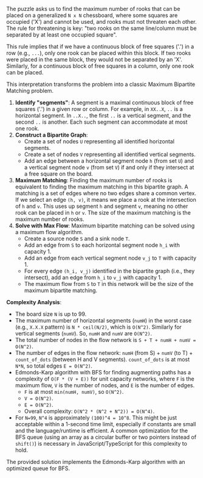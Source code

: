 The puzzle asks us to find the maximum number of rooks that can be placed on a generalized `N x N` chessboard, where some squares are occupied ('X') and cannot be used, and rooks must not threaten each other. The rule for threatening is key: "two rooks on the same line/column must be separated by at least one occupied square".

This rule implies that if we have a continuous block of free squares ('.') in a row (e.g., `...`), only one rook can be placed within this block. If two rooks were placed in the same block, they would not be separated by an 'X'. Similarly, for a continuous block of free squares in a column, only one rook can be placed.

This interpretation transforms the problem into a classic Maximum Bipartite Matching problem.
1.  **Identify "segments"**: A segment is a maximal continuous block of free squares ('.') in a given row or column. For example, in `XX..X`, `..` is a horizontal segment. In `..X..`, the first `..` is a vertical segment, and the second `..` is another. Each such segment can accommodate at most one rook.
2.  **Construct a Bipartite Graph**:
    *   Create a set of nodes `U` representing all identified horizontal segments.
    *   Create a set of nodes `V` representing all identified vertical segments.
    *   Add an edge between a horizontal segment node `h` (from set `U`) and a vertical segment node `v` (from set `V`) if and only if they intersect at a free square on the board.
3.  **Maximum Matching**: Finding the maximum number of rooks is equivalent to finding the maximum matching in this bipartite graph. A matching is a set of edges where no two edges share a common vertex. If we select an edge `(h, v)`, it means we place a rook at the intersection of `h` and `v`. This uses up segment `h` and segment `v`, meaning no other rook can be placed in `h` or `v`. The size of the maximum matching is the maximum number of rooks.
4.  **Solve with Max Flow**: Maximum bipartite matching can be solved using a maximum flow algorithm.
    *   Create a source node `S` and a sink node `T`.
    *   Add an edge from `S` to each horizontal segment node `h_i` with capacity 1.
    *   Add an edge from each vertical segment node `v_j` to `T` with capacity 1.
    *   For every edge `(h_i, v_j)` identified in the bipartite graph (i.e., they intersect), add an edge from `h_i` to `v_j` with capacity 1.
    *   The maximum flow from `S` to `T` in this network will be the size of the maximum bipartite matching.

**Complexity Analysis**:
*   The board size `N` is up to 99.
*   The maximum number of horizontal segments (`numH`) in the worst case (e.g., `X.X.X` pattern) is `N * ceil(N/2)`, which is `O(N^2)`. Similarly for vertical segments (`numV`). So, `numH` and `numV` are `O(N^2)`.
*   The total number of nodes in the flow network is `S + T + numH + numV = O(N^2)`.
*   The number of edges in the flow network: `numH` (from S) + `numV` (to T) + `count_of_dots` (between H and V segments). `count_of_dots` is at most `N*N`, so total edges `E = O(N^2)`.
*   Edmonds-Karp algorithm with BFS for finding augmenting paths has a complexity of `O(F * (V + E))` for unit capacity networks, where `F` is the maximum flow, `V` is the number of nodes, and `E` is the number of edges.
    *   `F` is at most `min(numH, numV)`, so `O(N^2)`.
    *   `V = O(N^2)`.
    *   `E = O(N^2)`.
    *   Overall complexity: `O(N^2 * (N^2 + N^2)) = O(N^4)`.
*   For `N=99`, `N^4` is approximately `(100)^4 = 10^8`. This might be just acceptable within a 1-second time limit, especially if constants are small and the language/runtime is efficient. A common optimization for the BFS queue (using an array as a circular buffer or two pointers instead of `shift()`) is necessary in JavaScript/TypeScript for this complexity to hold.

The provided solution implements the Edmonds-Karp algorithm with an optimized queue for BFS.